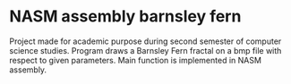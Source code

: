 # NASM assembly barnsley fern
Project made for academic purpose during second semester of computer science studies. Program draws a Barnsley Fern fractal on a bmp file with respect to given parameters. Main function is implemented in NASM assembly.
